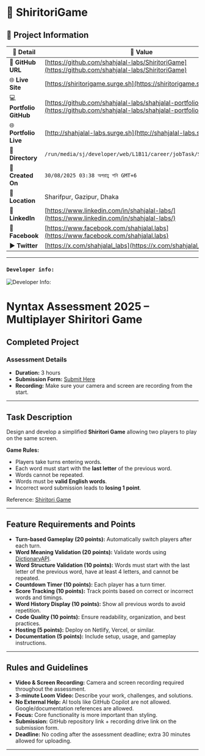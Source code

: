 # 🌟 ShiritoriGame

## 📂 Project Information

| 📝 **Detail**           | 📌 **Value**                                                                                                         |
| ----------------------- | -------------------------------------------------------------------------------------------------------------------- |
| 🔗 **GitHub URL**       | [https://github.com/shahjalal-labs/ShiritoriGame](https://github.com/shahjalal-labs/ShiritoriGame)                   |
| 🌐 **Live Site**        | [https://shiritorigame.surge.sh](https://shiritorigame.surge.sh)                                                     |
| 💻 **Portfolio GitHub** | [https://github.com/shahjalal-labs/shahjalal-portfolio-v2](https://github.com/shahjalal-labs/shahjalal-portfolio-v2) |
| 🌐 **Portfolio Live**   | [http://shahjalal-labs.surge.sh](http://shahjalal-labs.surge.sh)                                                     |
| 📁 **Directory**        | `/run/media/sj/developer/web/L1B11/career/jobTask/ShiritoriGame`                                                     |
| 📅 **Created On**       | `30/08/2025 03:38 অপরাহ্ণ শনি GMT+6`                                                                                 |
| 📍 **Location**         | Sharifpur, Gazipur, Dhaka                                                                                            |
| 💼 **LinkedIn**         | [https://www.linkedin.com/in/shahjalal-labs/](https://www.linkedin.com/in/shahjalal-labs/)                           |
| 📘 **Facebook**         | [https://www.facebook.com/shahjalal.labs](https://www.facebook.com/shahjalal.labs)                                   |
| ▶️ **Twitter**          | [https://x.com/shahjalal_labs](https://x.com/shahjalal_labs)                                                         |

---

### `Developer info:`

![Developer Info:](https://i.ibb.co/kVR4YmrX/developer-Info-Github-Banner.png)

# Nyntax Assessment 2025 – Multiplayer Shiritori Game

## Completed Project

### Assessment Details

- **Duration:** 3 hours
- **Submission Form:** [Submit Here](https://forms.gle/BiZgEWhhkEGnVjUX8)
- **Recording:** Make sure your camera and screen are recording from the start.

---

## Task Description

Design and develop a simplified **Shiritori Game** allowing two players to play on the same screen.

**Game Rules:**

- Players take turns entering words.
- Each word must start with the **last letter** of the previous word.
- Words cannot be repeated.
- Words must be **valid English words**.
- Incorrect word submission leads to **losing 1 point**.

Reference: [Shiritori Game](https://shiritorigame.com/)

---

## Feature Requirements and Points

- **Turn-based Gameplay (20 points):** Automatically switch players after each turn.
- **Word Meaning Validation (20 points):** Validate words using [DictionaryAPI](https://dictionaryapi.dev/).
- **Word Structure Validation (10 points):** Words must start with the last letter of the previous word, have at least 4 letters, and cannot be repeated.
- **Countdown Timer (10 points):** Each player has a turn timer.
- **Score Tracking (10 points):** Track points based on correct or incorrect words and timings.
- **Word History Display (10 points):** Show all previous words to avoid repetition.
- **Code Quality (10 points):** Ensure readability, organization, and best practices.
- **Hosting (5 points):** Deploy on Netlify, Vercel, or similar.
- **Documentation (5 points):** Include setup, usage, and gameplay instructions.

---

## Rules and Guidelines

- **Video & Screen Recording:** Camera and screen recording required throughout the assessment.
- **3-minute Loom Video:** Describe your work, challenges, and solutions.
- **No External Help:** AI tools like GitHub Copilot are not allowed. Google/documentation references are allowed.
- **Focus:** Core functionality is more important than styling.
- **Submission:** GitHub repository link + recording drive link on the submission form.
- **Deadline:** No coding after the assessment deadline; extra 30 minutes allowed for uploading.

---
